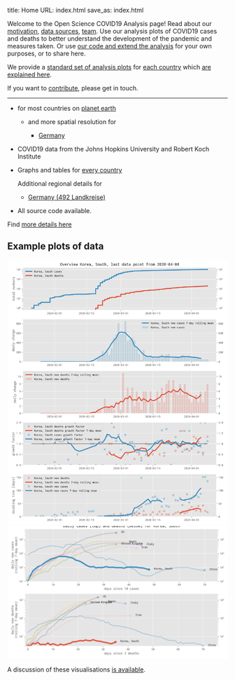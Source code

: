 title: Home
URL: index.html
save_as: index.html

Welcome to the Open Science COVID19 Analysis page! Read about our
[motivation](motivation), [data sources](data-sources), [team](team). Use our analysis plots of COVID19
cases and deaths to better understand the development of the pandemic and
measures taken. Or use [our code and extend the analysis](open-science) for your own
purposes, or to share here.

We provide a [standard set of analysis plots](plots) for [each
country](index-germany.md) which [are explained here](plots).

If you want to [contribute](contribute), please get in touch.

---------------------

* for most countries on [planet earth]()

  * and more spatial resolution for
  
    * [Germany]()


* COVID19 data from the Johns Hopkins University and Robert Koch Institute

* Graphs and tables for [every country](index-world.html)

  Additional regional details for 
  
  - [Germany (492 Landkreise)](index-germany.html)

* All source code available.

Find [more details here](about.html)


Example plots of data
---------------------------


![south-korea data](figures/Korea--South.svg)
![south-korea data 2](figures/Korea--South2.svg)


A discussion of these visualisations [is available](about.html).

